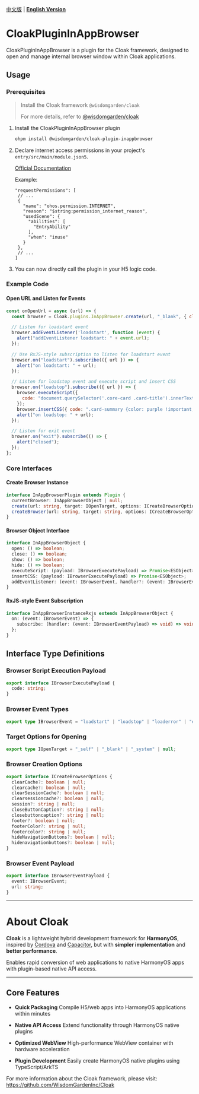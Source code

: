 [中文版](./README.md) | [**English Version**](./README-EN.md)

# CloakPluginInAppBrowser

CloakPluginInAppBrowser is a plugin for the Cloak framework, designed to open and manage internal browser window within Cloak applications.

## Usage

### Prerequisites

> Install the Cloak framework `@wisdomgarden/cloak`
>
> For more details, refer to [@wisdomgarden/cloak](https://ohpm.openharmony.cn/#/cn/detail/@wisdomgarden%2Fcloak)

1. Install the CloakPluginInAppBrowser plugin
   ```bash
   ohpm install @wisdomgarden/cloak-plugin-inappbrowser
   ```

2. Declare internet access permissions in your project's `entry/src/main/module.json5`.
   
   [Official Documentation](https://developer.huawei.com/consumer/cn/doc/harmonyos-guides-V5/declare-permissions-V5#%E5%9C%A8%E9%85%8D%E7%BD%AE%E6%96%87%E4%BB%B6%E4%B8%AD%E5%A3%B0%E6%98%8E%E6%9D%83%E9%99%90)
   
   Example:
   ```json5
   "requestPermissions": [
    // ...
    {
      "name": "ohos.permission.INTERNET",
      "reason": "$string:permission_internet_reason",
      "usedScene": {
        "abilities": [
          "EntryAbility"
        ],
        "when": "inuse"
      }
    },
    // ...
   ]
   ```

3. You can now directly call the plugin in your H5 logic code.

### Example Code

#### Open URL and Listen for Events

```javascript
const onOpenUrl = async (url) => {
  const browser = Cloak.plugins.InAppBrowser.create(url, "_blank", { clearcache: true, footer: false });

  // Listen for loadstart event
  browser.addEventListener('loadstart', function (event) {
    alert("addEventListener loadstart: " + event.url);
  });

  // Use RxJS-style subscription to listen for loadstart event
  browser.on("loadstart").subscribe(({ url }) => {
    alert("on loadstart: " + url);
  });

  // Listen for loadstop event and execute script and insert CSS
  browser.on("loadstop").subscribe(({ url }) => {
    browser.executeScript({
      code: "document.querySelector('.core-card .card-title').innerText = 'Start your OpenHarmony journey with Wisdom Garden!';document.querySelector('.core-card .card-title').style.fontSize = '2rem';document.querySelector('.core-card .card-title').style.color = 'red';"
    });
    browser.insertCSS({ code: ".card-summary {color: purple !important;}" });
    alert("on loadstop: " + url);
  });

  // Listen for exit event
  browser.on("exit").subscribe(() => {
    alert("closed");
  });
};
```

### Core Interfaces

#### Create Browser Instance

```typescript
interface InAppBrowserPlugin extends Plugin {
  currentBrowser: InAppBrowserObject | null;
  create(url: string, target: IOpenTarget, options: ICreateBrowserOptions): InAppBrowserObject;
  createBrowser(url: string, target: string, options: ICreateBrowserOptions): InAppBrowserObject;
}
```

#### Browser Object Interface

```typescript
interface InAppBrowserObject {
  open: () => boolean;
  close: () => boolean;
  show: () => boolean;
  hide: () => boolean;
  executeScript: (payload: IBrowserExecutePayload) => Promise<ESObject>;
  insertCSS: (payload: IBrowserExecutePayload) => Promise<ESObject>;
  addEventListener: (event: IBrowserEvent, handler?: (event: IBrowserEventPayload) => void) => void;
}
```

#### RxJS-style Event Subscription

```typescript
interface InAppBrowserInstanceRxjs extends InAppBrowserObject {
  on: (event: IBrowserEvent) => {
    subscribe: (handler: (event: IBrowserEventPayload) => void) => void;
  };
}
```

## Interface Type Definitions

### Browser Script Execution Payload

```typescript
export interface IBrowserExecutePayload {
  code: string;
}
```

### Browser Event Types

```typescript
export type IBrowserEvent = "loadstart" | "loadstop" | "loaderror" | "exit";
```

### Target Options for Opening

```typescript
export type IOpenTarget = "_self" | "_blank" | "_system" | null;
```

### Browser Creation Options

```typescript
export interface ICreateBrowserOptions {
  clearCache?: boolean | null;
  clearcache?: boolean | null;
  clearSessionCache?: boolean | null;
  clearsessioncache?: boolean | null;
  session?: string | null;
  closeButtonCaption?: string | null;
  closebuttoncaption?: string | null;
  footer?: boolean | null;
  footerColor?: string | null;
  footercolor?: string | null;
  hideNavigationButtons?: boolean | null;
  hidenavigationbuttons?: boolean | null;
}
```

### Browser Event Payload

```typescript
export interface IBrowserEventPayload {
  event: IBrowserEvent;
  url: string;
}
```

---

# About **Cloak**

**Cloak** is a lightweight hybrid development framework for **HarmonyOS**, inspired by [Cordova](https://cordova.apache.org/) and [Capacitor](https://capacitorjs.com/), but with **simpler implementation** and **better performance**.

Enables rapid conversion of web applications to native HarmonyOS apps with plugin-based native API access.

---

## Core Features

- **Quick Packaging**
  Compile H5/web apps into HarmonyOS applications within minutes

- **Native API Access**
  Extend functionality through HarmonyOS native plugins

- **Optimized WebView**
  High-performance WebView container with hardware acceleration

- **Plugin Development**
  Easily create HarmonyOS native plugins using TypeScript/ArkTS

For more information about the Cloak framework, please visit: https://github.com/WisdomGardenInc/Cloak